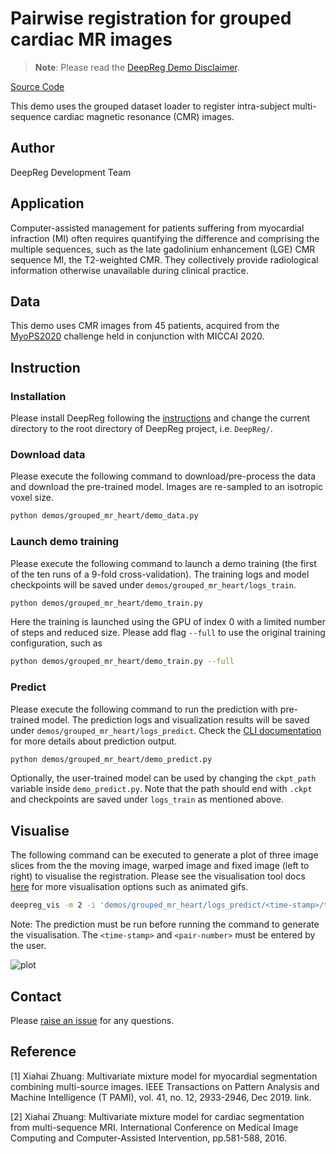 # Pairwise registration for grouped cardiac MR images

> **Note**: Please read the
> [DeepReg Demo Disclaimer](introduction.html#demo-disclaimer).

[Source Code](https://github.com/DeepRegNet/DeepReg/tree/main/demos/grouped_mr_heart)

This demo uses the grouped dataset loader to register intra-subject multi-sequence
cardiac magnetic resonance (CMR) images.

## Author

DeepReg Development Team

## Application

Computer-assisted management for patients suffering from myocardial infraction (MI)
often requires quantifying the difference and comprising the multiple sequences, such as
the late gadolinium enhancement (LGE) CMR sequence MI, the T2-weighted CMR. They
collectively provide radiological information otherwise unavailable during clinical
practice.

## Data

This demo uses CMR images from 45 patients, acquired from the
[MyoPS2020](http://www.sdspeople.fudan.edu.cn/zhuangxiahai/0/MyoPS20/) challenge held in
conjunction with MICCAI 2020.

## Instruction

### Installation

Please install DeepReg following the [instructions](../getting_started/install.html) and
change the current directory to the root directory of DeepReg project, i.e. `DeepReg/`.

### Download data

Please execute the following command to download/pre-process the data and download the
pre-trained model. Images are re-sampled to an isotropic voxel size.

```bash
python demos/grouped_mr_heart/demo_data.py
```

### Launch demo training

Please execute the following command to launch a demo training (the first of the ten
runs of a 9-fold cross-validation). The training logs and model checkpoints will be
saved under `demos/grouped_mr_heart/logs_train`.

```bash
python demos/grouped_mr_heart/demo_train.py
```

Here the training is launched using the GPU of index 0 with a limited number of steps
and reduced size. Please add flag `--full` to use the original training configuration,
such as

```bash
python demos/grouped_mr_heart/demo_train.py --full
```

### Predict

Please execute the following command to run the prediction with pre-trained model. The
prediction logs and visualization results will be saved under
`demos/grouped_mr_heart/logs_predict`. Check the [CLI documentation](../docs/cli.html)
for more details about prediction output.

```bash
python demos/grouped_mr_heart/demo_predict.py
```

Optionally, the user-trained model can be used by changing the `ckpt_path` variable
inside `demo_predict.py`. Note that the path should end with `.ckpt` and checkpoints are
saved under `logs_train` as mentioned above.

## Visualise

The following command can be executed to generate a plot of three image slices from the
the moving image, warped image and fixed image (left to right) to visualise the
registration. Please see the visualisation tool docs
[here](https://github.com/DeepRegNet/DeepReg/blob/main/docs/source/docs/visualisation_tool.md)
for more visualisation options such as animated gifs.

```bash
deepreg_vis -m 2 -i 'demos/grouped_mr_heart/logs_predict/<time-stamp>/test/<pair-number>/moving_image.nii.gz, demos/grouped_mr_heart/logs_predict/<time-stamp>/test/<pair-number>/pred_fixed_image.nii.gz, demos/grouped_mr_heart/logs_predict/<time-stamp>/test/<pair-number>/fixed_image.nii.gz' --slice-inds '14,10,20' -s demos/grouped_mr_heart/logs_predict
```

Note: The prediction must be run before running the command to generate the
visualisation. The `<time-stamp>` and `<pair-number>` must be entered by the user.

![plot](../assets/grouped_mr_heart.png)

## Contact

Please [raise an issue](https://github.com/DeepRegNet/DeepReg/issues/new/choose) for any
questions.

## Reference

[1] Xiahai Zhuang: Multivariate mixture model for myocardial segmentation combining
multi-source images. IEEE Transactions on Pattern Analysis and Machine Intelligence (T
PAMI), vol. 41, no. 12, 2933-2946, Dec 2019. link.

[2] Xiahai Zhuang: Multivariate mixture model for cardiac segmentation from
multi-sequence MRI. International Conference on Medical Image Computing and
Computer-Assisted Intervention, pp.581-588, 2016.
